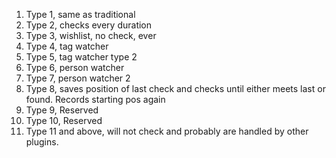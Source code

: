 1. Type 1, same as traditional 
2. Type 2, checks every duration
3. Type 3, wishlist, no check, ever
4. Type 4, tag watcher
5. Type 5, tag watcher type 2
6. Type 6, person watcher
7. Type 7, person watcher 2
8. Type 8, saves position of last check and checks until either meets last or found. Records starting pos again
9. Type 9, Reserved
10. Type 10, Reserved
11. Type 11 and above, will not check and probably are handled by other plugins.
